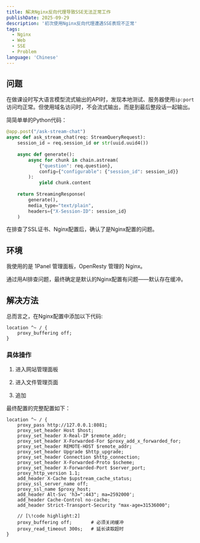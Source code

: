 ```yaml
---
title: 解决Nginx反向代理导致SSE无法正常工作
publishDate: 2025-09-29
description: '初次使用Nginx反向代理遭遇SSE表现不正常'
tags:
  - Nginx
  - Web
  - SSE
  - Problem
language: 'Chinese'
---
```



## 问题
在做课设时写大语言模型流式输出的API时，发现本地测试、服务器使用`ip:port`访问均正常。但使用域名访问时，不会流式输出，而是到最后整段话一起输出。

简简单单的Python代码：
``` python
@app.post("/ask-stream-chat")
async def ask_stream_chat(req: StreamQueryRequest):
    session_id = req.session_id or str(uuid.uuid4())
    
    async def generate():
        async for chunk in chain.astream(
            {"question": req.question},
            config={"configurable": {"session_id": session_id}}
        ):
            yield chunk.content
    
    return StreamingResponse(
        generate(), 
        media_type="text/plain",
        headers={"X-Session-ID": session_id}
    )
```

在排查了SSL证书、Nginx配置后，确认了是Nginx配置的问题。


## 环境
我使用的是 1Panel 管理面板，OpenResty 管理的 Nginx。

通过用AI排查问题，最终确定是默认的Nginx配置有问题——默认存在缓冲。

## 解决方法

总而言之，在Nginx配置中添加以下代码:

``` nginx
location ^~ / {
    proxy_buffering off;  
}
```

### 具体操作

1. 进入网站管理面板

2. 进入文件管理页面

3. 追加


最终配置的完整配置如下：
``` nginx
location ^~ / {
    proxy_pass http://127.0.0.1:8081;
    proxy_set_header Host $host;
    proxy_set_header X-Real-IP $remote_addr;
    proxy_set_header X-Forwarded-For $proxy_add_x_forwarded_for;
    proxy_set_header REMOTE-HOST $remote_addr;
    proxy_set_header Upgrade $http_upgrade;
    proxy_set_header Connection $http_connection;
    proxy_set_header X-Forwarded-Proto $scheme;
    proxy_set_header X-Forwarded-Port $server_port;
    proxy_http_version 1.1;
    add_header X-Cache $upstream_cache_status;
    proxy_ssl_server_name off;
    proxy_ssl_name $proxy_host;
    add_header Alt-Svc 'h3=":443"; ma=2592000';
    add_header Cache-Control no-cache;
    add_header Strict-Transport-Security "max-age=31536000";
    
    // [\!code highlight:2]
    proxy_buffering off;       # 必须关闭缓冲
    proxy_read_timeout 300s;   # 延长读取超时
}
```